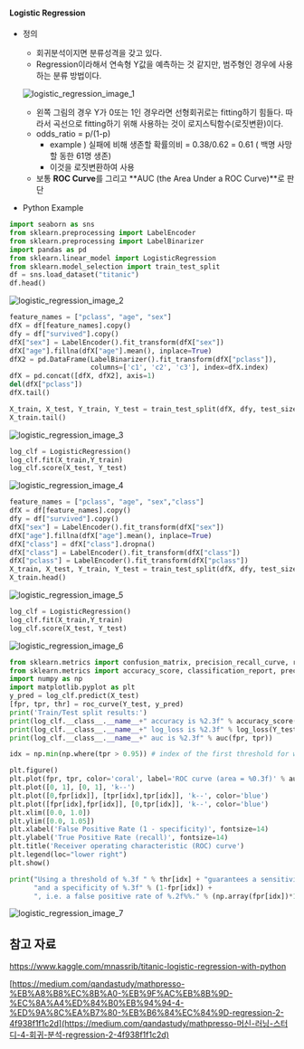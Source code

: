 #### Logistic Regression 



* 정의

  * 회귀분석이지면 분류성격을 갖고 있다. 
  * Regression이라해서 연속형 Y값을 예측하는 것 같지만, 범주형인 경우에 사용하는 분류 방법이다.

  ![logistic_regression_image_1](D:\HBEE회사\python자료\정리본\md_image\logistic_regression_image_1.PNG)

  * 왼쪽 그림의 경우 Y가 0또는 1인 경우라면 선형회귀로는 fitting하기 힘들다. 따라서 곡선으로 fitting하기 위해 사용하는 것이 로지스틱함수(로짓변환)이다.
  * odds_ratio = p/(1-p)
    * example ) 실패에 비해 생존할 확률의비 = 0.38/0.62 = 0.61  ( 백명 사망할 동한 61명 생존)
    * 이것을 로짓변환하여 사용 
  * 보통 **ROC Curve**를 그리고 **AUC (the Area Under a ROC Curve)**로 판단



* Python Example

```python
import seaborn as sns
from sklearn.preprocessing import LabelEncoder
from sklearn.preprocessing import LabelBinarizer
import pandas as pd
from sklearn.linear_model import LogisticRegression 
from sklearn.model_selection import train_test_split 
df = sns.load_dataset("titanic")
df.head()
```

![logistic_regression_image_2](D:\HBEE회사\python자료\정리본\md_image\logistic_regression_image_2.PNG)

```python
feature_names = ["pclass", "age", "sex"]
dfX = df[feature_names].copy()
dfy = df["survived"].copy()
dfX["sex"] = LabelEncoder().fit_transform(dfX["sex"])
dfX["age"].fillna(dfX["age"].mean(), inplace=True)
dfX2 = pd.DataFrame(LabelBinarizer().fit_transform(dfX["pclass"]),
                    columns=['c1', 'c2', 'c3'], index=dfX.index)
dfX = pd.concat([dfX, dfX2], axis=1)
del(dfX["pclass"])
dfX.tail()

X_train, X_test, Y_train, Y_test = train_test_split(dfX, dfy, test_size=0.3,)
X_train.tail()
```

![logistic_regression_image_3](D:\HBEE회사\python자료\정리본\md_image\logistic_regression_image_3.PNG)

```python
log_clf = LogisticRegression()
log_clf.fit(X_train,Y_train)
log_clf.score(X_test, Y_test)


```

![logistic_regression_image_4](D:\HBEE회사\python자료\정리본\md_image\logistic_regression_image_4.PNG)

```python
feature_names = ["pclass", "age", "sex","class"]
dfX = df[feature_names].copy()
dfy = df["survived"].copy()
dfX["sex"] = LabelEncoder().fit_transform(dfX["sex"])
dfX["age"].fillna(dfX["age"].mean(), inplace=True)
dfX["class"] = dfX["class"].dropna()
dfX["class"] = LabelEncoder().fit_transform(dfX["class"])
dfX["pclass"] = LabelEncoder().fit_transform(dfX["pclass"])
X_train, X_test, Y_train, Y_test = train_test_split(dfX, dfy, test_size=0.3)
X_train.head()
```

![logistic_regression_image_5](D:\HBEE회사\python자료\정리본\md_image\logistic_regression_image_5.PNG)

```python
log_clf = LogisticRegression()
log_clf.fit(X_train,Y_train)
log_clf.score(X_test, Y_test)

```

![logistic_regression_image_6](D:\HBEE회사\python자료\정리본\md_image\logistic_regression_image_6.PNG)

```python
from sklearn.metrics import confusion_matrix, precision_recall_curve, roc_curve,log_loss,auc
from sklearn.metrics import accuracy_score, classification_report, precision_score, recall_score 
import numpy as np
import matplotlib.pyplot as plt
y_pred = log_clf.predict(X_test)
[fpr, tpr, thr] = roc_curve(Y_test, y_pred)
print('Train/Test split results:')
print(log_clf.__class__.__name__+" accuracy is %2.3f" % accuracy_score(Y_test, y_pred))
print(log_clf.__class__.__name__+" log_loss is %2.3f" % log_loss(Y_test, y_pred))
print(log_clf.__class__.__name__+" auc is %2.3f" % auc(fpr, tpr))

idx = np.min(np.where(tpr > 0.95)) # index of the first threshold for which the sensibility > 0.95

plt.figure()
plt.plot(fpr, tpr, color='coral', label='ROC curve (area = %0.3f)' % auc(fpr, tpr))
plt.plot([0, 1], [0, 1], 'k--')
plt.plot([0,fpr[idx]], [tpr[idx],tpr[idx]], 'k--', color='blue')
plt.plot([fpr[idx],fpr[idx]], [0,tpr[idx]], 'k--', color='blue')
plt.xlim([0.0, 1.0])
plt.ylim([0.0, 1.05])
plt.xlabel('False Positive Rate (1 - specificity)', fontsize=14)
plt.ylabel('True Positive Rate (recall)', fontsize=14)
plt.title('Receiver operating characteristic (ROC) curve')
plt.legend(loc="lower right")
plt.show()

print("Using a threshold of %.3f " % thr[idx] + "guarantees a sensitivity of %.3f " % tpr[idx] +  
      "and a specificity of %.3f" % (1-fpr[idx]) + 
      ", i.e. a false positive rate of %.2f%%." % (np.array(fpr[idx])*100))
```

![logistic_regression_image_7](D:\HBEE회사\python자료\정리본\md_image\logistic_regression_image_7.PNG)





## 참고 자료

https://www.kaggle.com/mnassrib/titanic-logistic-regression-with-python

[https://medium.com/qandastudy/mathpresso-%EB%A8%B8%EC%8B%A0-%EB%9F%AC%EB%8B%9D-%EC%8A%A4%ED%84%B0%EB%94%94-4-%ED%9A%8C%EA%B7%80-%EB%B6%84%EC%84%9D-regression-2-4f938f1f1c2d](https://medium.com/qandastudy/mathpresso-머신-러닝-스터디-4-회귀-분석-regression-2-4f938f1f1c2d)